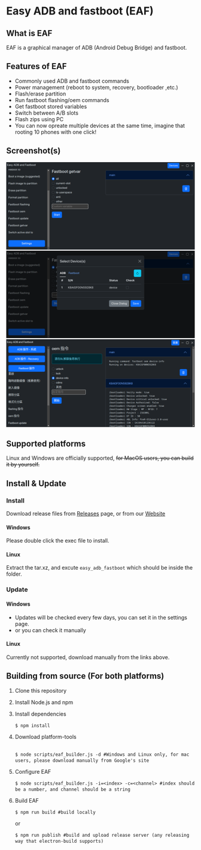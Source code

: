 # Easy ADB and fastboot (EAF)

## What is EAF

EAF is a graphical manager of ADB (Android Debug Bridge) and fastboot.

## Features of EAF

- Commonly used ADB and fastboot commands
- Power management (reboot to system, recovery, bootloader ,etc.)
- Flash/erase partition
- Run fastboot flashing/oem commands
- Get fastboot stored variables
- Switch between A/B slots
- Flash zips using PC
- You can now opreate multiple devices at the same time, imagine that rooting 10 phones with one click!

## Screenshot(s)

![fastboot getvar function](../readme-imgs/fastboot_get_var.png)
![device manager](../readme-imgs/devices.png)
![output by groups](../readme-imgs/multiple_devices.png)

## Supported platforms

Linux and Windows are officially supported, ~~for MacOS users, you can build it by yourself.~~

## Install & Update

### Install

Download release files from [Releases](https://github.com/ryantsui1109/Easy_ADB_fastboot/releases) page, or from our [Website](https://ryantsui1109.github.io/eaf_web/en)

#### Windows

Please double click the exec file to install.

#### Linux

Extract the tar.xz, and excute `easy_adb_fastboot` which should be inside the folder.

### Update

#### Windows

- Updates will be checked every few days, you can set it in the settings page.
- or you can check it manually

#### Linux

Currently not supported, download manually from the links above.

## Building from source (For both platforms)

1. Clone this repository
1. Install Node.js and npm
1. Install dependencies

   ```console
   $ npm install
   ```

1. Download platform-tools

   ```console

   $ node scripts/eaf_builder.js -d #Windows and Linux only, for mac users, please download manually from Google's site
   ```

1. Configure EAF
   ```console
   $ node scripts/eaf_builder.js -i=<index> -c=<channel> #index should be a number, and channel should be a string
   ```
1. Build EAF
   ```console
   $ npm run build #build locally
   ```
   or
   ```console
   $ npm run publish #build and upload release server (any releasing way that electron-build supports)
   ```
